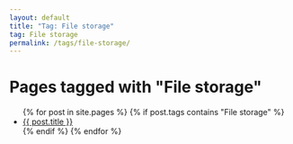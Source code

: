 ```yaml
---
layout: default
title: "Tag: File storage"
tag: File storage
permalink: /tags/file-storage/
---
```

<h1>Pages tagged with "File storage"</h1>
<ul>
{% for post in site.pages %}
  {% if post.tags contains "File storage" %}
  <li><a href="{{ post.url }}">{{ post.title }}</a></li>
  {% endif %}
{% endfor %}
</ul>
